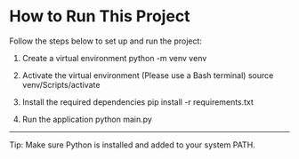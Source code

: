 # How to Run This Project

Follow the steps below to set up and run the project:

1. Create a virtual environment
   python -m venv venv

2. Activate the virtual environment
   (Please use a Bash terminal)
   source venv/Scripts/activate

3. Install the required dependencies
   pip install -r requirements.txt

4. Run the application
   python main.py

---

Tip: Make sure Python is installed and added to your system PATH.
